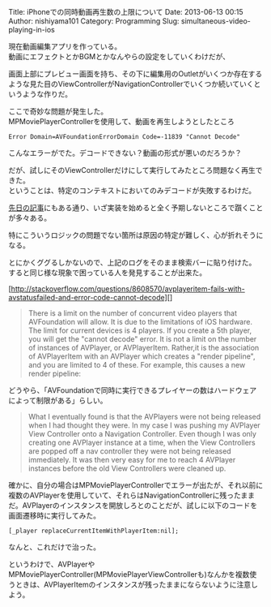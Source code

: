 Title: iPhoneでの同時動画再生数の上限について
Date: 2013-06-13 00:15
Author: nishiyama101
Category: Programming
Slug: simultaneous-video-playing-in-ios

現在動画編集アプリを作っている。  
動画にエフェクトとかBGMとかなんやらの設定をしていくわけだが、  

画面上部にプレビュー画面を持ち、その下に編集用のOutletがいくつか存在するような見た目のViewControllerがNavigationControllerでいくつか続いていくというような作りだ。

ここで奇妙な問題が発生した。  
MPMoviePlayerControllerを使用して、動画を再生しようとしたところ

``` {.lang:objc .decode:true}
Error Domain=AVFoundationErrorDomain Code=-11839 "Cannot Decode"
```

こんなエラーがでた。デコードできない？動画の形式が悪いのだろうか？  

だが、試しにそのViewControllerだけにして実行してみたところ問題なく再生できた。  
ということは、特定のコンテキストにおいてのみデコードが失敗するわけだ。

[先日の記事][]にもある通り、いざ実装を始めると全く予期しないところで躓くことが多々ある。  

特にこういうロジックの問題でない箇所は原因の特定が難しく、心が折れそうになる。

とにかくググるしかないので、上記のログをそのまま検索バーに貼り付けた。  
すると同じ様な現象で困っている人を発見することが出来た。

[http://stackoverflow.com/questions/8608570/avplayeritem-fails-with-avstatusfailed-and-error-code-cannot-decode][]

> There is a limit on the number of concurrent video players that
> AVFoundation will allow. It is due to the limitations of iOS hardware.
> The limit for current devices is 4 players. If you create a 5th
> player, you will get the "cannot decode" error. It is not a limit on
> the number of instances of AVPlayer, or AVPlayerItem. Rather,it is the
> association of AVPlayerItem with an AVPlayer which creates a "render
> pipeline", and you are limited to 4 of these. For example, this causes
> a new render pipeline:

どうやら、「AVFoundationで同時に実行できるプレイヤーの数はハードウェアによって制限がある」らしい。

> What I eventually found is that the AVPlayers were not being released
> when I had thought they were. In my case I was pushing my AVPlayer
> View Controller onto a Navigation Controller. Even though I was only
> creating one AVPlayer instance at a time, when the View Controllers
> are popped off a nav controller they were not being released
> immediately. It was then very easy for me to reach 4 AVPlayer
> instances before the old View Controllers were cleaned up.

確かに、自分の場合はMPMoviePlayerControllerでエラーが出たが、それ以前に複数のAVPlayerを使用していて、それらはNavigationControllerに残ったままだ。AVPlayerのインスタンスを開放しろとのことだが、試しに以下のコードを画面遷移時に実行してみた。

``` {.lang:objc .decode:true}
[_player replaceCurrentItemWithPlayerItem:nil];
```

なんと、これだけで治った。

というわけで、AVPlayerやMPMoviePlayerController(MPMoviePlayerViewControllerも)なんかを複数使うときは、AVPlayerItemのインスタンスが残ったままにならないように注意しよう。

  [先日の記事]: http://yuseinishiyama.com/archives/51
    "プログラマにとって〈できる〉とは何か。ー「できるって言ったよね？」ー"
  [http://stackoverflow.com/questions/8608570/avplayeritem-fails-with-avstatusfailed-and-error-code-cannot-decode]:
    http://stackoverflow.com/questions/8608570/avplayeritem-fails-with-avstatusfailed-and-error-code-cannot-decodehttp://
